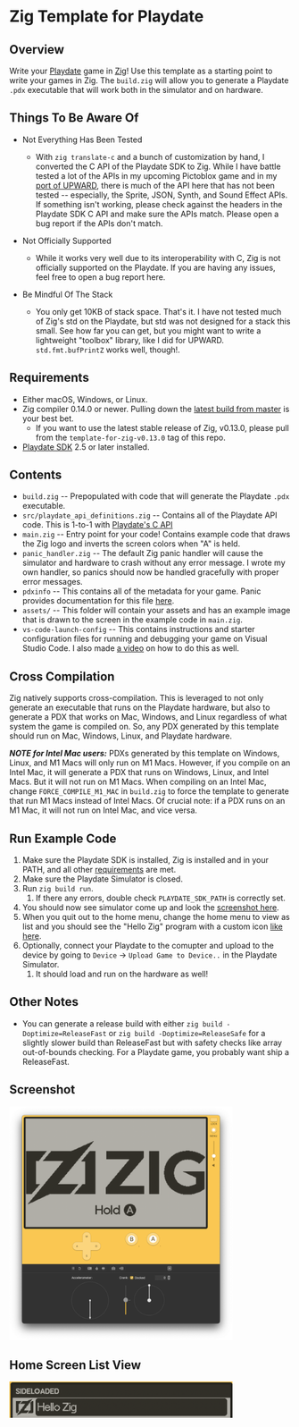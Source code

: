 # Zig Template for Playdate

## Overview
Write your [Playdate](https://play.date) game in [Zig](https://ziglang.org)!  Use this template as a starting point to write your games in Zig.  The `build.zig` will allow you to generate a Playdate `.pdx` executable that will work both in the simulator and on hardware.

## Things To Be Aware Of
- Not Everything Has Been Tested
    - With `zig translate-c` and a bunch of customization by hand, I converted the C API of the Playdate SDK to Zig.  While I have battle tested a lot of the APIs in my upcoming Pictoblox game and in my [port of UPWARD](https://github.com/DanB91/Upward-for-Playdate), there is much of the API here that has not been tested -- especially, the Sprite, JSON, Synth, and Sound Effect APIs.  If something isn't working, please check against the headers in the Playdate SDK C API and make sure the APIs match. Please open a bug report if the APIs don't match.

- Not Officially Supported
    - While it works very well due to its interoperability with C, Zig is not officially supported on the Playdate.  If you are having any issues, feel free to open a bug report here.

- Be Mindful Of The Stack
    - You only get 10KB of stack space. That's it. I have not tested much of Zig's std on the Playdate, but std was not designed for a stack this small. See how far you can get, but you might want to write a lightweight "toolbox" library, like I did for UPWARD.  `std.fmt.bufPrintZ` works well, though!.

##  <a name="Requirements"></a>Requirements
- Either macOS, Windows, or Linux.
- Zig compiler 0.14.0 or newer. Pulling down the [latest build from master](https://ziglang.org/download/) is your best bet.
    - If you want to use the latest stable release of Zig, v0.13.0, please pull from the `template-for-zig-v0.13.0` tag of this repo.
- [Playdate SDK](https://play.date/dev/) 2.5 or later installed.

## Contents
- `build.zig` -- Prepopulated with code that will generate the Playdate `.pdx` executable.
- `src/playdate_api_definitions.zig` -- Contains all of the Playdate API code.  This is 1-to-1 with [Playdate's C API](https://sdk.play.date/2.0.0/Inside%20Playdate%20with%20C.html)
- `main.zig` -- Entry point for your code!  Contains example code that draws the Zig logo and inverts the screen colors when "A" is held.
- `panic_handler.zig` -- The default Zig panic handler will cause the simulator and hardware to crash without any error message. I wrote my own handler, so panics should now be handled gracefully with proper error messages.
- `pdxinfo` -- This contains all of the metadata for your game.  Panic provides documentation for this file [here](https://sdk.play.date/2.5.0/Inside%20Playdate.html#pdxinfo).
- `assets/` -- This folder will contain your assets and has an example image that is drawn to the screen in the example code in `main.zig`.
-  `vs-code-launch-config` -- This contains instructions and starter configuration files for running and debugging your game on Visual Studio Code.  I also made [a video](https://www.youtube.com/watch?v=PV0WbR3KiiQ) on how to do this as well.

## Cross Compilation
Zig natively supports cross-compilation.  This is leveraged to not only generate an executable that runs on the Playdate hardware, but also to generate a PDX that works on Mac, Windows, and Linux regardless of what system the game is compiled on. So, any PDX generated by this template should run on Mac, Windows, Linux, and Playdate hardware.

_**NOTE for Intel Mac users:**_ PDXs generated by this template on Windows, Linux, and M1 Macs will only run on M1 Macs.  However, if you compile on an Intel Mac, it will generate a PDX that runs on Windows, Linux, and Intel Macs.  But it will not run on M1 Macs.  When compiling on an Intel Mac, change `FORCE_COMPILE_M1_MAC` in `build.zig` to force the template to generate that run M1 Macs instead of Intel Macs. Of crucial note: if a PDX runs on an M1 Mac, it will not run on Intel Mac, and vice versa.

## Run Example Code
1. Make sure the Playdate SDK is installed, Zig is installed and in your PATH, and all other [requirements](#Requirements) are met.
1. Make sure the Playdate Simulator is closed.
1. Run `zig build run`.
    1. If there any errors, double check `PLAYDATE_SDK_PATH` is correctly set.
1. You should now see simulator come up and look the [screenshot here](#screenshot).
1. When you quit out to the home menu, change the home menu to view as list and you should see the "Hello Zig" program with a custom icon [like here](#home-screen-list-view).
1. Optionally, connect your Playdate to the comupter and upload to the device by going to `Device` -> `Upload Game to Device..` in the Playdate Simulator.
    1. It should load and run on the hardware as well!

## Other Notes
- You can generate a release build with either `zig build -Doptimize=ReleaseFast` or `zig build -Doptimize=ReleaseSafe` for a slightly slower build than ReleaseFast but with safety checks like array out-of-bounds checking. For a Playdate game, you probably want ship a ReleaseFast.


## <a name="Screenshot"></a>Screenshot
<img src="readme_res/screenshot.png" alt="isolated" width="400"/>

## <a name="ListView"></a>Home Screen List View
<img src="readme_res/listview.png" alt="isolated" width="400"/>

